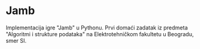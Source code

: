 # Jamb
Implementacija igre "Jamb" u Pythonu. Prvi domaći zadatak iz predmeta "Algoritmi i strukture podataka" na Elektrotehničkom fakultetu u Beogradu, smer SI.
